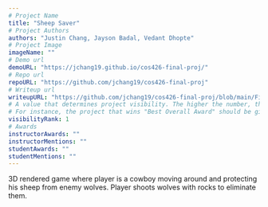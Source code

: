 ```yaml
---
# Project Name
title: "Sheep Saver"
# Project Authors
authors: "Justin Chang, Jayson Badal, Vedant Dhopte"
# Project Image
imageName: ""
# Demo url
demoURL: "https://jchang19.github.io/cos426-final-proj/"
# Repo url
repoURL: "https://github.com/jchang19/cos426-final-proj"
# Writeup url
writeupURL: "https://github.com/jchang19/cos426-final-proj/blob/main/Final_Report.pdf"
# A value that determines project visibility. The higher the number, the closer it will appear to the top
# For instance, the project that wins "Best Overall Award" should be given the highest visibilityRank
visibilityRank: 1
# Awards
instructorAwards: ""
instructorMentions: ""
studentAwards: ""
studentMentions: ""
---
```

3D rendered game where player is a cowboy moving around and protecting his sheep from enemy wolves. Player shoots wolves with rocks to eliminate them.
